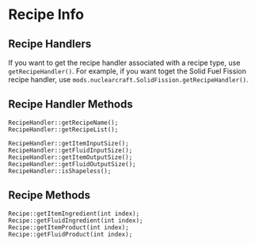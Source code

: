 # Recipe Info

## Recipe Handlers
If you want to get the recipe handler associated with a recipe type, use `getRecipeHandler()`.
For example, if you want toget the Solid Fuel Fission recipe handler, use `mods.nuclearcraft.SolidFission.getRecipeHandler()`.

## Recipe Handler Methods
```zenscript
RecipeHandler::getRecipeName();
RecipeHandler::getRecipeList();

RecipeHandler::getItemInputSize();
RecipeHandler::getFluidInputSize();
RecipeHandler::getItemOutputSize();
RecipeHandler::getFluidOutputSize();
RecipeHandler::isShapeless();
```

## Recipe Methods
```zenscript
Recipe::getItemIngredient(int index);
Recipe::getFluidIngredient(int index);
Recipe::getItemProduct(int index);
Recipe::getFluidProduct(int index);
```